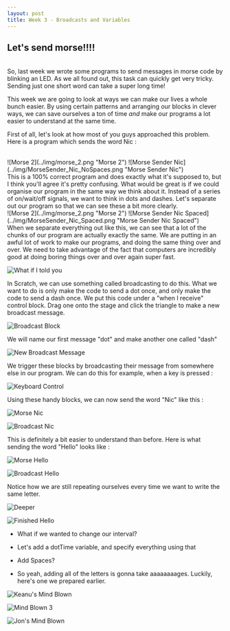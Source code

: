 ```yaml
---
layout: post
title: Week 3 - Broadcasts and Variables
---
```


## Let's send morse!!!!

<br>
So, last week we wrote some programs to send messages in morse code by blinking an LED. <!--Unfortunately our light sniffing companion didn't work as well as we'd hoped. We didn't have time to test him with enough different programs and he missed a lot of what looked to us like perfectly good morse code so firstly, apologies for that. --> As we all found out, this task can quickly get very tricky. Sending just one short word can take a super long time! 

This week we are going to look at ways we can make our lives a whole bunch easier. By using certain patterns and arranging our blocks in clever ways, we can save ourselves a ton of time *and* make our programs a lot easier to understand at the same time. 


First of all, let's look at how most of you guys approached this problem. Here is a program which sends the word Nic :

<br>
![Morse 2](../img/morse_2.png "Morse 2")
![Morse Sender Nic](../img/MorseSender_Nic_NoSpaces.png "Morse Sender Nic")
<br>
This is a 100% correct program and does exactly what it's supposed to, but I think you'll agree it's pretty confusing. What would be great is if we could organise our program in the same way we think about it. Instead of a series of on/wait/off signals, we want to think in dots and dashes. Let's separate out our program so that we can see these a bit more clearly.

<br>
![Morse 2](../img/morse_2.png "Morse 2")
![Morse Sender Nic Spaced](../img/MorseSender_Nic_Spaced.png "Morse Sender Nic Spaced")

<br>
When we separate everything out like this, we can see that a lot of the chunks of our program are actually exactly the same. We are putting in an awful lot of work to make our programs, and doing the same thing over and over. We need to take advantage of the fact that computers are incredibly good at doing boring things over and over again super fast. 

![What if I told you](../img/whatifitoldyou_14lessblocks.jpg "What if I told you")

<!--
The DRY principle in software engineering stands for Don't Repeat Yourself. This is always a good thing to keep in mind. Having a DRY program is much better than having a WET program (Write Everything Twice) for a few rea
-->

In Scratch, we can use something called broadcasting to do this. What we want to do is only make the code to send a dot once, and only make the code to send a dash once. We put this code under a "when I receive" control block. Drag one onto the stage and click the triangle to make a new broadcast message.

![Broadcast Block](../img/broadcast_01.PNG "Broadcast Block")

We will name our first message "dot" and make another one called "dash"

![New Broadcast Message](../img/broadcast_02_dot.PNG "New Broadcast Message")

We trigger these blocks by broadcasting their message from somewhere else in our program. We can do this for example, when a key is pressed :

![Keyboard Control](../img/broadcast_07_KeyboardControl.PNG "Keyboard Control")

Using these handy blocks, we can now send the word "Nic" like this :

![Morse Nic](../img/morse_2.png "Morse Nic")

![Broadcast Nic](../img/broadcast_05_Nic.PNG "Broadcast Nic")

This is definitely a bit easier to understand than before. Here is what sending the word "Hello" looks like :

![Morse Hello](../img/morse_Hello.PNG "Morse Hello")

![Broadcast Hello](../img/broadcast_06_Hello.PNG "Broadcast Hello")

Notice how we are still repeating ourselves every time we want to write the same letter.


![Deeper](../img/deeper.jpg "Deeper") 



![Finished Hello](../img/broadcast_08_HelloFancy.PNG "Finished Hello")


 - What if we wanted to change our interval?
 - Let's add a dotTime variable, and specify everything using that
 
 - Add Spaces?
  
 - So yeah, adding all of the letters is gonna take aaaaaaaages. Luckily, here's one we prepared earlier.
 

![Keanu's Mind Blown](../img/keanue-reeves-mind-blown.jpg "Keanu's Mind Blown")

![Mind Blown 3](../img/mind-blown-stars.gif "Mind Blown 3")

![Jon's Mind Blown](../img/jon-stewart-mind-blown.gif "Jon's Mind Blown")
